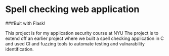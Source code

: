 # Spell checking web application

###Buit with Flask!

This project is for my application security course at NYU
The project is to extend off an earlier project where we built a 
spell checking application in C and used CI and fuzzing tools to automate
testing and vulnarability identification. 